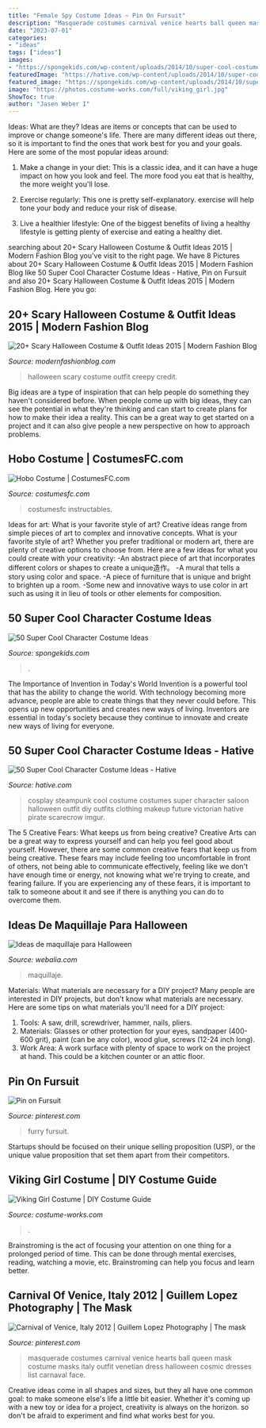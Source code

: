 ```yaml
---
title: "Female Spy Costume Ideas ~ Pin On Fursuit"
description: "Masquerade costumes carnival venice hearts ball queen mask costume masks italy outfit venetian dress halloween cosmic dresses list carnaval face"
date: "2023-07-01"
categories:
- "ideas"
tags: ["ideas"]
images:
- "https://spongekids.com/wp-content/uploads/2014/10/super-cool-costume-ideas/11-scarecrow-costume.jpg"
featuredImage: "https://hative.com/wp-content/uploads/2014/10/super-cool-costume-ideas/14-saloon-girl-costume.jpg"
featured_image: "https://spongekids.com/wp-content/uploads/2014/10/super-cool-costume-ideas/11-scarecrow-costume.jpg"
image: "https://photos.costume-works.com/full/viking_girl.jpg"
ShowToc: true
author: "Jasen Weber I"
---
```



Ideas: What are they?
Ideas are items or concepts that can be used to improve or change someone's life. There are many different ideas out there, so it is important to find the ones that work best for you and your goals. Here are some of the most popular ideas around:
1. Make a change in your diet: This is a classic idea, and it can have a huge impact on how you look and feel. The more food you eat that is healthy, the more weight you'll lose.

2. Exercise regularly: This one is pretty self-explanatory. exercise will help tone your body and reduce your risk of disease.

3. Live a healthier lifestyle: One of the biggest benefits of living a healthy lifestyle is getting plenty of exercise and eating a healthy diet.

	

		
searching about 20+ Scary Halloween Costume &amp; Outfit Ideas 2015 | Modern Fashion Blog you've visit to the right page. We have 8 Pictures about 20+ Scary Halloween Costume &amp; Outfit Ideas 2015 | Modern Fashion Blog like 50 Super Cool Character Costume Ideas - Hative, Pin on Fursuit and also 20+ Scary Halloween Costume &amp; Outfit Ideas 2015 | Modern Fashion Blog. Here you go:
		
    
## 20+ Scary Halloween Costume &amp; Outfit Ideas 2015 | Modern Fashion Blog

<img loading=lazy src="http://modernfashionblog.com/wp-content/uploads/2015/08/20-Scary-Halloween-Costume-Outfit-Ideas-2015-20.jpg" onerror="this.onerror=null;this.src='https://tse4.mm.bing.net/th?id=OIP.KDPGPPW1sz76Rq_Y0quohgHaKd&amp;pid=15.1';" alt="20+ Scary Halloween Costume &amp; Outfit Ideas 2015 | Modern Fashion Blog">

_Source: modernfashionblog.com_

>halloween scary costume outfit creepy credit. 

	

Big ideas are a type of inspiration that can help people do something they haven't considered before. When people come up with big ideas, they can see the potential in what they're thinking and can start to create plans for how to make their idea a reality. This can be a great way to get started on a project and it can also give people a new perspective on how to approach problems.

    
## Hobo Costume | CostumesFC.com

<img loading=lazy src="https://www.costumesfc.com/wp-content/uploads/2014/11/Hobo-Costumes.jpg" onerror="this.onerror=null;this.src='https://tse3.mm.bing.net/th?id=OIP.8I5-bnA4aHUXGdf-y75yHwAAAA&amp;pid=15.1';" alt="Hobo Costume | CostumesFC.com">

_Source: costumesfc.com_

>costumesfc instructables. 

	

Ideas for art: What is your favorite style of art?
Creative ideas range from simple pieces of art to complex and innovative concepts. What is your favorite style of art? Whether you prefer traditional or modern art, there are plenty of creative options to choose from. Here are a few ideas for what you could create with your creativity: 
-An abstract piece of art that incorporates different colors or shapes to create a unique造作。
-A mural that tells a story using color and space.
-A piece of furniture that is unique and bright to brighten up a room.
-Some new and innovative ways to use color in art such as using it in lieu of tools or other elements for composition.

    
## 50 Super Cool Character Costume Ideas

<img loading=lazy src="https://spongekids.com/wp-content/uploads/2014/10/super-cool-costume-ideas/11-scarecrow-costume.jpg" onerror="this.onerror=null;this.src='https://tse1.mm.bing.net/th?id=OIP.kBGO-qK-kMEda0B8BUMnCwHaLH&amp;pid=15.1';" alt="50 Super Cool Character Costume Ideas">

_Source: spongekids.com_

>. 

	

The Importance of Invention in Today's World
Invention is a powerful tool that has the ability to change the world. With technology becoming more advance, people are able to create things that they never could before. This opens up new opportunities and creates new ways of living. Inventors are essential in today's society because they continue to innovate and create new ways of living for everyone.

    
## 50 Super Cool Character Costume Ideas - Hative

<img loading=lazy src="https://hative.com/wp-content/uploads/2014/10/super-cool-costume-ideas/14-saloon-girl-costume.jpg" onerror="this.onerror=null;this.src='https://tse1.mm.bing.net/th?id=OIP.AHrSzGtDCcYm-TvFSdASjgHaMq&amp;pid=15.1';" alt="50 Super Cool Character Costume Ideas - Hative">

_Source: hative.com_

>cosplay steampunk cool costume costumes super character saloon halloween outfit diy outfits clothing makeup future victorian hative pirate scarecrow imgur. 

	

The 5 Creative Fears: What keeps us from being creative?
Creative Arts can be a great way to express yourself and can help you feel good about yourself. However, there are some common creative fears that keep us from being creative. These fears may include feeling too uncomfortable in front of others, not being able to communicate effectively, feeling like we don't have enough time or energy, not knowing what we're trying to create, and fearing failure. If you are experiencing any of these fears, it is important to talk to someone about it and see if there is anything you can do to overcome them.

    
## Ideas De Maquillaje Para Halloween

<img loading=lazy src="https://webalia.com/uploads/contenidos_usrs/originales/395174_maquillaje_halloween_20121025130532.jpg" onerror="this.onerror=null;this.src='https://tse1.mm.bing.net/th?id=OIP.nDGzL33I2Z3P1FZA3S2K5QHaLG&amp;pid=15.1';" alt="Ideas de maquillaje para Halloween">

_Source: webalia.com_

>maquillaje. 

	

Materials: What materials are necessary for a DIY project?
Many people are interested in DIY projects, but don't know what materials are necessary. Here are some tips on what materials you'll need for a DIY project:
1. Tools: A saw, drill, screwdriver, hammer, nails, pliers.
2. Materials: Glasses or other protection for your eyes, sandpaper (400-600 grit), paint (can be any color), wood glue, screws (12-24 inch long).
3. Work Area: A work surface with plenty of space to work on the project at hand. This could be a kitchen counter or an attic floor.

    
## Pin On Fursuit

<img loading=lazy src="https://i.pinimg.com/736x/46/cc/56/46cc5686ac36cf324cfecd162b5d3762.jpg" onerror="this.onerror=null;this.src='https://tse2.mm.bing.net/th?id=OIP.6LsNF4fSA9-109WwOkuRNAHaLM&amp;pid=15.1';" alt="Pin on Fursuit">

_Source: pinterest.com_

>furry fursuit. 

	

Startups should be focused on their unique selling proposition (USP), or the unique value proposition that set them apart from their competitors.

    
## Viking Girl Costume | DIY Costume Guide

<img loading=lazy src="https://photos.costume-works.com/full/viking_girl.jpg" onerror="this.onerror=null;this.src='https://tse2.mm.bing.net/th?id=OIP.TIcIucb0JCql8EPwEkagNgHaKH&amp;pid=15.1';" alt="Viking Girl Costume | DIY Costume Guide">

_Source: costume-works.com_

>. 

	

Brainstroming is the act of focusing your attention on one thing for a prolonged period of time. This can be done through mental exercises, reading, watching a movie, etc. Brainstroming can help you focus and learn better.

    
## Carnival Of Venice, Italy 2012 | Guillem Lopez Photography | The Mask

<img loading=lazy src="https://i.pinimg.com/736x/69/05/53/690553b08fc323b0fb0cf1b143cb1773--halloween-masquerade-masquerade-costumes.jpg" onerror="this.onerror=null;this.src='https://tse4.mm.bing.net/th?id=OIP.0k8YM3pK_QS2hp8LhmqQzAHaLI&amp;pid=15.1';" alt="Carnival of Venice, Italy 2012 | Guillem Lopez Photography | The mask">

_Source: pinterest.com_

>masquerade costumes carnival venice hearts ball queen mask costume masks italy outfit venetian dress halloween cosmic dresses list carnaval face. 

	

Creative ideas come in all shapes and sizes, but they all have one common goal: to make someone else's life a little bit easier. Whether it's coming up with a new toy or idea for a project, creativity is always on the horizon. so don't be afraid to experiment and find what works best for you.

